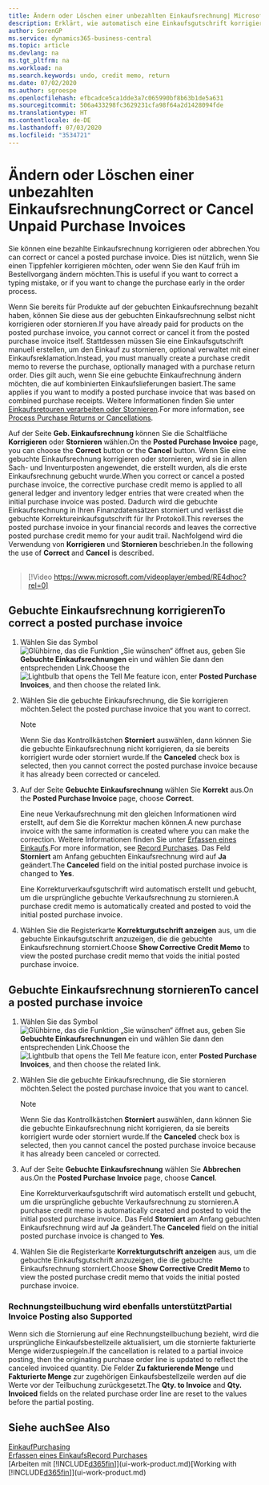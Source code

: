 ```yaml
---
title: Ändern oder Löschen einer unbezahlten Einkaufsrechnung| Microsoft Docs
description: Erklärt, wie automatisch eine Einkaufsgutschrift korrigiert, abgebrochen oder rückgängig gemacht wird und eine gebuchte Einkaufsrechnung erstellt wird.
author: SorenGP
ms.service: dynamics365-business-central
ms.topic: article
ms.devlang: na
ms.tgt_pltfrm: na
ms.workload: na
ms.search.keywords: undo, credit memo, return
ms.date: 07/02/2020
ms.author: sgroespe
ms.openlocfilehash: efbcadce5ca1dde3a7c065990bf8b63b1de5a631
ms.sourcegitcommit: 506a433298fc3629231cfa98f64a2d1428094fde
ms.translationtype: HT
ms.contentlocale: de-DE
ms.lasthandoff: 07/03/2020
ms.locfileid: "3534721"
---
```

# <a name="correct-or-cancel-unpaid-purchase-invoices"></a><span data-ttu-id="821f2-103">Ändern oder Löschen einer unbezahlten Einkaufsrechnung</span><span class="sxs-lookup"><span data-stu-id="821f2-103">Correct or Cancel Unpaid Purchase Invoices</span></span>

<span data-ttu-id="821f2-104">Sie können eine bezahlte Einkaufsrechnung korrigieren oder abbrechen.</span><span class="sxs-lookup"><span data-stu-id="821f2-104">You can correct or cancel a posted purchase invoice.</span></span> <span data-ttu-id="821f2-105">Dies ist nützlich, wenn Sie einen Tippfehler korrigieren möchten, oder wenn Sie den Kauf früh im Bestellvorgang ändern möchten.</span><span class="sxs-lookup"><span data-stu-id="821f2-105">This is useful if you want to correct a typing mistake, or if you want to change the purchase early in the order process.</span></span>

<span data-ttu-id="821f2-106">Wenn Sie bereits für Produkte auf der gebuchten Einkaufsrechnung bezahlt haben, können Sie diese aus der gebuchten Einkaufsrechnung selbst nicht korrigieren oder stornieren.</span><span class="sxs-lookup"><span data-stu-id="821f2-106">If you have already paid for products on the posted purchase invoice, you cannot correct or cancel it from the posted purchase invoice itself.</span></span> <span data-ttu-id="821f2-107">Stattdessen müssen Sie eine Einkaufsgutschrift manuell erstellen, um den Einkauf zu stornieren, optional verwaltet mit einer Einkaufsreklamation.</span><span class="sxs-lookup"><span data-stu-id="821f2-107">Instead, you must manually create a purchase credit memo to reverse the purchase, optionally managed with a purchase return order.</span></span> <span data-ttu-id="821f2-108">Dies gilt auch, wenn Sie eine gebuchte Einkaufrechnung ändern möchten, die auf kombinierten Einkaufslieferungen basiert.</span><span class="sxs-lookup"><span data-stu-id="821f2-108">The same applies if you want to modify a posted purchase invoice that was based on combined purchase receipts.</span></span> <span data-ttu-id="821f2-109">Weitere Informationen finden Sie unter [Einkaufsretouren verarbeiten oder Stornieren](purchasing-how-process-purchase-returns-cancellations.md).</span><span class="sxs-lookup"><span data-stu-id="821f2-109">For more information, see [Process Purchase Returns or Cancellations](purchasing-how-process-purchase-returns-cancellations.md).</span></span>

<span data-ttu-id="821f2-110">Auf der Seite **Geb. Einkaufsrechnung** können Sie die Schaltfläche **Korrigieren** oder **Stornieren** wählen.</span><span class="sxs-lookup"><span data-stu-id="821f2-110">On the **Posted Purchase Invoice** page, you can choose the **Correct** button or the **Cancel** button.</span></span> <span data-ttu-id="821f2-111">Wenn Sie eine gebuchte Einkaufsrechnung korrigieren oder stornieren, wird sie in allen Sach- und Inventurposten angewendet, die erstellt wurden, als die erste Einkaufsrechnung gebucht wurde.</span><span class="sxs-lookup"><span data-stu-id="821f2-111">When you correct or cancel a posted purchase invoice, the corrective purchase credit memo is applied to all general ledger and inventory ledger entries that were created when the initial purchase invoice was posted.</span></span> <span data-ttu-id="821f2-112">Dadurch wird die gebuchte Einkaufsrechnung in Ihren Finanzdatensätzen storniert und verlässt die gebuchte Korrektureinkaufsgutschrift für Ihr Protokoll.</span><span class="sxs-lookup"><span data-stu-id="821f2-112">This reverses the posted purchase invoice in your financial records and leaves the corrective posted purchase credit memo for your audit trail.</span></span> <span data-ttu-id="821f2-113">Nachfolgend wird die Verwendung von **Korrigieren** und **Stornieren** beschrieben.</span><span class="sxs-lookup"><span data-stu-id="821f2-113">In the following the use of **Correct** and **Cancel** is described.</span></span>
<br><br>
> [!Video https://www.microsoft.com/videoplayer/embed/RE4dhoc?rel=0]

## <a name="to-correct-a-posted-purchase-invoice"></a><span data-ttu-id="821f2-114">Gebuchte Einkaufsrechnung korrigieren</span><span class="sxs-lookup"><span data-stu-id="821f2-114">To correct a posted purchase invoice</span></span>
1. <span data-ttu-id="821f2-115">Wählen Sie das Symbol ![Glühbirne, das die Funktion „Sie wünschen“ öffnet](media/ui-search/search_small.png "Was möchten Sie tun?") aus, geben Sie **Gebuchte Einkaufsrechnungen** ein und wählen Sie dann den entsprechenden Link.</span><span class="sxs-lookup"><span data-stu-id="821f2-115">Choose the ![Lightbulb that opens the Tell Me feature](media/ui-search/search_small.png "Tell me what you want to do") icon, enter **Posted Purchase Invoices**, and then choose the related link.</span></span>  
2. <span data-ttu-id="821f2-116">Wählen Sie die gebuchte Einkaufsrechnung, die Sie korrigieren möchten.</span><span class="sxs-lookup"><span data-stu-id="821f2-116">Select the posted purchase invoice that you want to correct.</span></span>  

    > [!NOTE]  
    >   <span data-ttu-id="821f2-117">Wenn Sie das Kontrollkästchen **Storniert** auswählen, dann können Sie die gebuchte Einkaufsrechnung nicht korrigieren, da sie bereits korrigiert wurde oder storniert wurde.</span><span class="sxs-lookup"><span data-stu-id="821f2-117">If the **Canceled** check box is selected, then you cannot correct the posted purchase invoice because it has already been corrected or canceled.</span></span>
3. <span data-ttu-id="821f2-118">Auf der Seite **Gebuchte Einkaufsrechnung** wählen Sie **Korrekt** aus.</span><span class="sxs-lookup"><span data-stu-id="821f2-118">On the **Posted Purchase Invoice** page, choose **Correct**.</span></span>

    <span data-ttu-id="821f2-119">Eine neue Verkaufsrechnung mit den gleichen Informationen wird erstellt, auf dem Sie die Korrektur machen können.</span><span class="sxs-lookup"><span data-stu-id="821f2-119">A new purchase invoice with the same information is created where you can make the correction.</span></span> <span data-ttu-id="821f2-120">Weitere Informationen finden Sie unter [Erfassen eines Einkaufs](purchasing-how-record-purchases.md).</span><span class="sxs-lookup"><span data-stu-id="821f2-120">For more information, see [Record Purchases](purchasing-how-record-purchases.md).</span></span> <span data-ttu-id="821f2-121">Das Feld **Storniert** am Anfang gebuchten Einkaufsrechnung wird auf **Ja** geändert.</span><span class="sxs-lookup"><span data-stu-id="821f2-121">The **Canceled** field on the initial posted purchase invoice is changed to **Yes**.</span></span>

    <span data-ttu-id="821f2-122">Eine Korrekturverkaufsgutschrift wird automatisch erstellt und gebucht, um die ursprüngliche gebuchte Verkaufsrechnung zu stornieren.</span><span class="sxs-lookup"><span data-stu-id="821f2-122">A purchase credit memo is automatically created and posted to void the initial posted purchase invoice.</span></span>
4. <span data-ttu-id="821f2-123">Wählen Sie die Registerkarte **Korrekturgutschrift anzeigen** aus, um die gebuchte Einkaufsgutschrift anzuzeigen, die die gebuchte Einkaufsrechnung storniert.</span><span class="sxs-lookup"><span data-stu-id="821f2-123">Choose **Show Corrective Credit Memo** to view the posted purchase credit memo that voids the initial posted purchase invoice.</span></span>

## <a name="to-cancel-a-posted-purchase-invoice"></a><span data-ttu-id="821f2-124">Gebuchte Einkaufsrechnung stornieren</span><span class="sxs-lookup"><span data-stu-id="821f2-124">To cancel a posted purchase invoice</span></span>
1. <span data-ttu-id="821f2-125">Wählen Sie das Symbol ![Glühbirne, das die Funktion „Sie wünschen“ öffnet](media/ui-search/search_small.png "Was möchten Sie tun?") aus, geben Sie **Gebuchte Einkaufsrechnungen** ein und wählen Sie dann den entsprechenden Link.</span><span class="sxs-lookup"><span data-stu-id="821f2-125">Choose the ![Lightbulb that opens the Tell Me feature](media/ui-search/search_small.png "Tell me what you want to do") icon, enter **Posted Purchase Invoices**, and then choose the related link.</span></span>  
2. <span data-ttu-id="821f2-126">Wählen Sie die gebuchte Einkaufsrechnung, die Sie stornieren möchten.</span><span class="sxs-lookup"><span data-stu-id="821f2-126">Select the posted purchase invoice that you want to cancel.</span></span>

    > [!NOTE]  
    >   <span data-ttu-id="821f2-127">Wenn Sie das Kontrollkästchen **Storniert** auswählen, dann können Sie die gebuchte Einkaufsrechnung nicht korrigieren, da sie bereits korrigiert wurde oder storniert wurde.</span><span class="sxs-lookup"><span data-stu-id="821f2-127">If the **Canceled** check box is selected, then you cannot cancel the posted purchase invoice because it has already been canceled or corrected.</span></span>
3. <span data-ttu-id="821f2-128">Auf der Seite **Gebuchte Einkaufsrechnung** wählen Sie **Abbrechen** aus.</span><span class="sxs-lookup"><span data-stu-id="821f2-128">On the **Posted Purchase Invoice** page, choose **Cancel**.</span></span>

    <span data-ttu-id="821f2-129">Eine Korrekturverkaufsgutschrift wird automatisch erstellt und gebucht, um die ursprüngliche gebuchte Verkaufsrechnung zu stornieren.</span><span class="sxs-lookup"><span data-stu-id="821f2-129">A purchase credit memo is automatically created and posted to void the initial posted purchase invoice.</span></span> <span data-ttu-id="821f2-130">Das Feld **Storniert** am Anfang gebuchten Einkaufsrechnung wird auf **Ja** geändert.</span><span class="sxs-lookup"><span data-stu-id="821f2-130">The **Canceled** field on the initial posted purchase invoice is changed to **Yes**.</span></span>
4. <span data-ttu-id="821f2-131">Wählen Sie die Registerkarte **Korrekturgutschrift anzeigen** aus, um die gebuchte Einkaufsgutschrift anzuzeigen, die die gebuchte Einkaufsrechnung storniert.</span><span class="sxs-lookup"><span data-stu-id="821f2-131">Choose **Show Corrective Credit Memo** to view the posted purchase credit memo that voids the initial posted purchase invoice.</span></span>

### <a name="partial-invoice-posting-also-supported"></a><span data-ttu-id="821f2-132">Rechnungsteilbuchung wird ebenfalls unterstützt</span><span class="sxs-lookup"><span data-stu-id="821f2-132">Partial Invoice Posting also Supported</span></span>
<span data-ttu-id="821f2-133">Wenn sich die Stornierung auf eine Rechnungsteilbuchung bezieht, wird die ursprüngliche Einkaufsbestellzeile aktualisiert, um die stornierte fakturierte Menge widerzuspiegeln.</span><span class="sxs-lookup"><span data-stu-id="821f2-133">If the cancellation is related to a partial invoice posting, then the originating purchase order line is updated to reflect the canceled invoiced quantity.</span></span> <span data-ttu-id="821f2-134">Die Felder **Zu fakturierende Menge** und **Fakturierte Menge** zur zugehörigen Einkaufsbestellzeile werden auf die Werte vor der Teilbuchung zurückgesetzt.</span><span class="sxs-lookup"><span data-stu-id="821f2-134">The **Qty. to Invoice** and **Qty. Invoiced** fields on the related purchase order line are reset to the values before the partial posting.</span></span>

## <a name="see-also"></a><span data-ttu-id="821f2-135">Siehe auch</span><span class="sxs-lookup"><span data-stu-id="821f2-135">See Also</span></span>
[<span data-ttu-id="821f2-136">Einkauf</span><span class="sxs-lookup"><span data-stu-id="821f2-136">Purchasing</span></span>](purchasing-manage-purchasing.md)  
[<span data-ttu-id="821f2-137">Erfassen eines Einkaufs</span><span class="sxs-lookup"><span data-stu-id="821f2-137">Record Purchases</span></span>](purchasing-how-record-purchases.md)  
<span data-ttu-id="821f2-138">[Arbeiten mit [!INCLUDE[d365fin](includes/d365fin_md.md)]](ui-work-product.md)</span><span class="sxs-lookup"><span data-stu-id="821f2-138">[Working with [!INCLUDE[d365fin](includes/d365fin_md.md)]](ui-work-product.md)</span></span>
